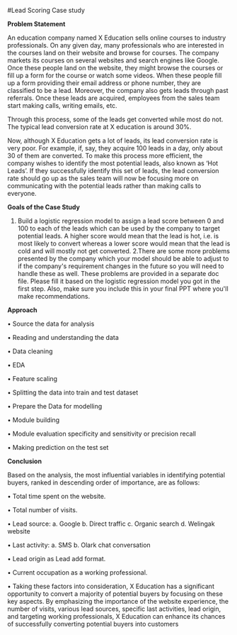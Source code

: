 #Lead Scoring Case study

**Problem Statement**

An education company named X Education sells online courses to industry professionals. On any given day, many 
professionals who are interested in the courses land on their website and browse for courses. 
The company markets its courses on several websites and search engines like Google. Once these people land on the 
website, they might browse the courses or fill up a form for the course or watch some videos. When these people fill 
up a form providing their email address or phone number, they are classified to be a lead. Moreover, the company 
also gets leads through past referrals. Once these leads are acquired, employees from the sales team start making 
calls, writing emails, etc. 

Through this process, some of the leads get converted while most do not. The typical lead conversion rate at X 
education is around 30%. 

Now, although X Education gets a lot of leads, its lead conversion rate is very poor. For example, if, say, they acquire 
100 leads in a day, only about 30 of them are converted. To make this process more efficient, the company wishes to 
identify the most potential leads, also known as ‘Hot Leads’. If they successfully identify this set of leads, the lead 
conversion rate should go up as the sales team will now be focusing more on communicating with the potential leads 
rather than making calls to everyone.


**Goals of the Case Study**

1. Build a logistic regression model to assign a lead score between 0 and 100 to each of the leads which can be 
used by the company to target potential leads. A higher score would mean that the lead is hot, i.e. is most 
likely to convert whereas a lower score would mean that the lead is cold and will mostly not get converted.
2.There are some more problems presented by the company which your model should be able to adjust to if 
the company's requirement changes in the future so you will need to handle these as well. These problems are 
provided in a separate doc file. Please fill it based on the logistic regression model you got in the first step. 
Also, make sure you include this in your final PPT where you'll make recommendations.

**Approach**

• Source the data for analysis

• Reading and understanding the data

• Data cleaning

• EDA

• Feature scaling

• Splitting the data into train and test dataset

• Prepare the Data for modelling

• Module building

• Module evaluation specificity and sensitivity or precision recall

• Making prediction on the test set

**Conclusion**

Based on the analysis, the most influential variables in identifying potential 
buyers, ranked in descending order of importance, are as follows:

  • Total time spent on the website.
  
  • Total number of visits.
  
  • Lead source: a. Google b. Direct traffic c. Organic search d. Welingak
    website
    
  • Last activity: a. SMS b. Olark chat conversation
  
  • Lead origin as Lead add format.
  
  • Current occupation as a working professional.
  
  • Taking these factors into consideration, X Education has a significant 
    opportunity to convert a majority of potential buyers by focusing on these 
    key aspects. By emphasizing the importance of the website experience, 
    the number of visits, various lead sources, specific last activities, lead 
    origin, and targeting working professionals, X Education can enhance its 
    chances of successfully converting potential buyers into customers
